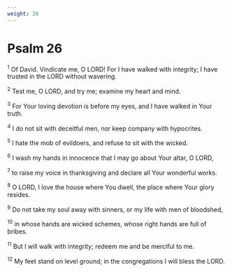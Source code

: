 ```yaml
---
weight: 26
---
```


# Psalm 26

<sup>1</sup> Of David. Vindicate me, O LORD! For I have walked with integrity; I have trusted in the LORD without wavering. 

<sup>2</sup> Test me, O LORD, and try me; examine my heart and mind. 

<sup>3</sup> For Your loving devotion is before my eyes, and I have walked in Your truth. 

<sup>4</sup> I do not sit with deceitful men, nor keep company with hypocrites. 

<sup>5</sup> I hate the mob of evildoers, and refuse to sit with the wicked. 

<sup>6</sup> I wash my hands in innocence that I may go about Your altar, O LORD, 

<sup>7</sup> to raise my voice in thanksgiving and declare all Your wonderful works. 

<sup>8</sup> O LORD, I love the house where You dwell, the place where Your glory resides. 

<sup>9</sup> Do not take my soul away with sinners, or my life with men of bloodshed, 

<sup>10</sup> in whose hands are wicked schemes, whose right hands are full of bribes. 

<sup>11</sup> But I will walk with integrity; redeem me and be merciful to me. 

<sup>12</sup> My feet stand on level ground; in the congregations I will bless the LORD. 


